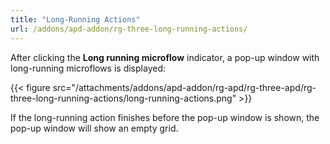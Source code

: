 ```yaml
---
title: "Long-Running Actions"
url: /addons/apd-addon/rg-three-long-running-actions/
---
```


After clicking the **Long running microflow** indicator, a pop-up window with long-running microflows is displayed:

{{< figure src="/attachments/addons/apd-addon/rg-apd/rg-three-apd/rg-three-long-running-actions/long-running-actions.png" >}}

If the long-running action finishes before the pop-up window is shown, the pop-up window will show an empty grid.
